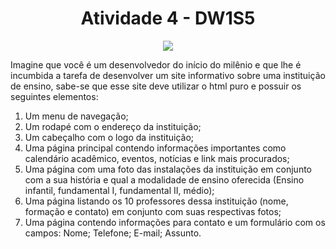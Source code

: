 <h1 align="center"> Atividade 4 - DW1S5 </h1>
<p align="center">
<img src="https://img.shields.io/static/v1?label=STATUS&message=CONCLUIDO&color=GREEN&style=for-the-badge"/>
</p>
Imagine que você é um desenvolvedor do início do milênio e que lhe é incumbida a
tarefa de desenvolver um site informativo sobre uma instituição de ensino, sabe-se que
esse site deve utilizar o html puro e possuir os seguintes elementos:
</head>
<body>
<p>
<ol>
<li>Um menu de navegação;</li>
<li>Um rodapé com o endereço da instituição;</li>
<li>Um cabeçalho com o logo da instituição;</li>
<li>Uma página principal contendo informações importantes como calendário
acadêmico, eventos, notícias e link mais procurados;</li>
<li>Uma página com uma foto das instalações da instituição em conjunto com a sua
história e qual a modalidade de ensino oferecida (Ensino infantil, fundamental I,
fundamental II, médio);</li>
<li>Uma página listando os 10 professores dessa instituição (nome, formação e
contato) em conjunto com suas respectivas fotos;</li>
<li>Uma página contendo informações para contato e um formulário com os
campos: Nome; Telefone; E-mail; Assunto.</li>
<ol>
</p>
</body>
